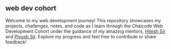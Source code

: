 ## web dev cohort

Welcome to my web development journey! This repository showcases my projects, challenges, notes, and code as I learn through the Chaicode Web Development Cohort under the guidance of my amazing mentors, [Hitesh Sir](https://x.com/Hiteshdotcom) and [Piyush Sir](https://x.com/piyushgarg_dev). Explore my progress and feel free to contribute or share feedback!
